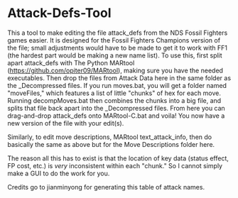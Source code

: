 # Attack-Defs-Tool
This a tool to make editing the file attack_defs from the NDS Fossil Fighters games easier. It is designed for the Fossil Fighters Champions version of the file;
small adjustments would have to be made to get it to work with FF1 (the hardest part would be making a new name list). To use this, first split apart attack_defs
with The Python MARtool (https://github.com/opiter09/MARtool), making sure you have the needed executables. Then drop the files from Attack Data here in the same folder
as the _Decompressed files. If you run moves.bat, you will get a folder named "moveFiles," which features a list of little "chunks" of hex for each move. Running
decompMoves.bat then combines the chunks into a big file, and splits that file back apart into the _Decompressed files. From here you can drag-and-drop attack_defs
onto MARtool-C.bat and voila! You now have a new version of the file with your edit(s).

Similarly, to edit move descriptions, MARtool text_attack_info, then do basically the same as above but for the Move Descriptions folder here.

The reason all this has to exist is that the location of key data (status effect, FP cost, etc.) is *very* inconsistent within each "chunk." So I cannot simply make a
GUI to do the work for you.

Credits go to jianminyong for generating this table of attack names.
